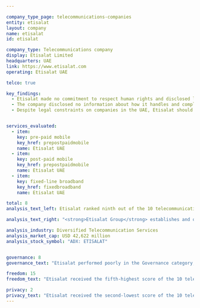 ```yaml
---

company_type_page: telecommunications-companies
entity: etisalat
layout: company
name: etisalat
id: etisalat

company_type: Telecommunications company
display: Etisalat Limited
headquarters: UAE
link: https://www.etisalat.com
operating: Etisalat UAE

telco: true

key_findings:
  - Etisalat made no commitment to respect human rights and disclosed little about policies affecting users' freedom of expression and privacy.
  - The company disclosed no information about how it handles and complies with government and private requests to restrict content or accounts, or for user information.
  - Despite legal constraints on companies in the UAE, Etisalat should make its privacy policies available to users and provide more information about what the company does to keep user information secure.


services_evaluated:
  - item:
    key: pre-paid mobile
    key_href: prepostpaidmobile
    name: Etisalat UAE
  - item:
    key: post-paid mobile
    key_href: prepostpaidmobile
    name: Etisalat UAE
  - item:
    key: fixed-line broadband
    key_href: fixedbroadband
    name: Etisalat UAE

total: 8
analysis_text_left: Etisalat ranked ninth out of the 10 telecommunications companies evaluated and received the second-lowest score in the Index overall. Etisalat is a <a href=\"http://www.etisalat.com/en/ir/corporateinfo/overview.jsp\" target=\"_blank\">majority state-owned company</a>, operating in a political and regulatory environment not conducive to companies making public commitments to human rights, including to freedom of expression and privacy. The 2016 <i>Freedom on the Net</i> report by Freedom House rated the UAE’s internet environment as <a href=\"http://https://freedomhouse.org/report/freedom-net/2016/united-arab-emirates\" target=\"_blank\">“Not Free.”</a> However, Etisalat could still improve its disclosures despite these constraints. For example, it could clarify which privacy policy applies to its services. In addition, the company disclosed nothing about how it responds to government and private requests for user information. Given that the company is majority state-owned and that the overall operating environment discourages transparency—and in some cases, such as for police investigations or court trials, legally prohibits it—it is unlikely Etisalat would be able to disclose this information about government requests. However, Etisalat could disclose its processes for receiving and complying with private requests for content restriction or user information. It could also provide more information about its security policies, as there is no law for instance prohibiting companies from disclosing their processes for responding to data breaches.

analysis_text_right: "<strong>Etisalat Group</strong> establishes and operates telecommunication and fiber optics networks, along with a broad suite of other services in the United Arab Emirates and in 16 other countries in the Middle East, Africa, and Asia. Its operations include operation and management of telecom networks as well as media services, connectivity services, and consulting."

analysis_industry: Diversified Telecommunication Services
analysis_market_cap: USD 42,622 million
analysis_stock_symbol: "ADX: ETISALAT"


governance: 8
governance_text: "Etisalat performed poorly in the Governance category, receiving the fifth-lowest score of all 22 companies, ahead of Mail.Ru, Axiata, Ooredoo, and Baidu. <br /><br />Etisalat provided no formal commitment to respect users’ freedom of expression and privacy as human rights (G1), and disclosed no senior-level oversight over these issues (G2). The company revealed no evidence of a human rights due diligence process (G4) or of engaging with stakeholders on freedom of expression or privacy issues (G5). It received some credit for disclosing a grievance and remedy mechanism, though the company did not explicitly state that this process includes complaints relating to free expression or privacy (G6)."

freedom: 15
freedom_text: "Etisalat received the fifth-highest score of the 10 telecommunications companies evaluated in the Freedom of Expression category, ahead of Ooredoo, MTN, Axiata, and Bharti Airtel. <br /><br /><strong>Content and account restriction requests:</strong> Like most telecommunications companies, Etisalat UAE provided almost no information about how it handles government or private requests to restrict content or accounts (F5-F7). For fixed-line broadband services, the company stated that it reviews users’ requests to block or unblock internet content under the UAE's <a href=\"http://www.etisalat.ae/en/aboutus/corporate/blocking-unblocking.jsp\" target=\"_blank\">“Internet Access Management Policy,”</a> which prohibits certain types of content, but provides no additional information about how it responds to content-blocking or account restriction requests for its mobile services (F5). Likewise, Etisalat did not publish any data about government or private requests to restrict content or accounts that it receives or complies with (F6, F7).<br/ > <br /><strong>Network management and shutdowns:</strong> Etisalat UAE was among the lowest-scoring companies on these indicators, though it offered slightly more disclosure than Ooredoo (F9-F10). Etisalat failed to disclose any information about its network management policies (F9) and had only vague disclosure of policies related to network shutdowns (F10).<br /> <br /><strong>Identity policy:</strong> Etisalat UAE disclosed that it requires pre-paid mobile service users to provide government-issued identification (F11). The UAE Telecom Regulatory Authority (TRA) <a href=\"http://www.id.gov.ae/en/media-centre/news/2014/2/9/tra-links-mobile-registration-with-id-card.aspx\" target=\"_blank\">requires</a> all mobile phone service subscribers to do so."

privacy: 2
privacy_text: "Etisalat received the second-lowest score of the 10 telecommunications companies evaluated in the Privacy category, slightly ahead of Ooredoo.<br /><br /><strong>Handling of user information:</strong> Etisalat UAE disclosed almost nothing on these indicators, scoring better than only Ooredoo (P3-P8). The company’s <a href=\"http://www.etisalat.ae/en/generic/privacy-policy.jsp\" target=\"_blank\">privacy policy</a> referred only to the Etisalat UAE website and online services with no indication of whether this policy applies to mobile or fixed-line broadband services. It therefore received no credit on indicators addressing company disclosure of what types of user information it collects, for what purpose, and for how long it retains it (P3, P5, P6). The company did, however, receive some credit for disclosing that it shares user information with authorities if legally required and in cases of national security (P4).<br /><br /><strong>Requests for user information:</strong> Etisalat UAE did not provide any information about how it handles requests for user information from governments and private parties, making it one of three companies, along with Ooredoo and Axiata, that received no credit on these indicators (P10-P11).<br /><br /><strong>Security:</strong> Etisalat UAE had almost no disclosure on these indicators, scoring better than only Ooredoo (P13-P18). It disclosed that it has policies in place limiting employee access to user data but provides no additional information regarding its internal processes for ensuring that user data is secure (P13). It disclosed nothing about policies for addressing security vulnerabilities (P14) or for responding to data breaches (P15). There are no apparent legal obstacles to disclosing this information."
---
```

